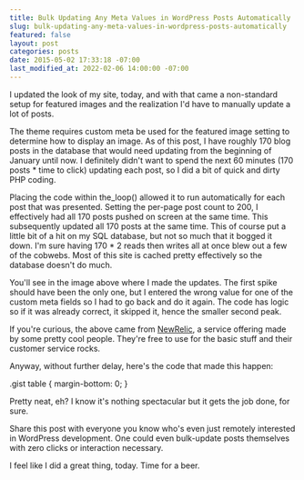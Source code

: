 ```yaml
---
title: Bulk Updating Any Meta Values in WordPress Posts Automatically
slug: bulk-updating-any-meta-values-in-wordpress-posts-automatically
featured: false
layout: post
categories: posts
date: 2015-05-02 17:33:18 -07:00
last_modified_at: 2022-02-06 14:00:00 -07:00
---
```


I updated the look of my site, today, and with that came a non-standard setup for featured images and the realization I'd have to manually update a lot of posts.

The theme requires custom meta be used for the featured image setting to determine how to display an image. As of this post, I have roughly 170 blog posts in the database that would need updating from the beginning of January until now. I definitely didn't want to spend the next 60 minutes (170 posts * time to click) updating each post, so I did a bit of quick and dirty PHP coding.

Placing the code within the_loop() allowed it to run automatically for each post that was presented. Setting the per-page post count to 200, I effectively had all 170 posts pushed on screen at the same time. This subsequently updated all 170 posts at the same time. This of course put a little bit of a hit on my SQL database, but not so much that it bogged it down. I'm sure having 170 * 2 reads then writes all at once blew out a few of the cobwebs. Most of this site is cached pretty effectively so the database doesn't do much.



You'll see in the image above where I made the updates. The first spike should have been the only one, but I entered the wrong value for one of the custom meta fields so I had to go back and do it again. The code has logic so if it was already correct, it skipped it, hence the smaller second peak.

If you're curious, the above came from [NewRelic](http://newrelic.com), a service offering made by some pretty cool people. They're free to use for the basic stuff and their customer service rocks.

Anyway, without further delay, here's the code that made this happen:

.gist table { margin-bottom: 0; }

Pretty neat, eh? I know it's nothing spectacular but it gets the job done, for sure.

Share this post with everyone you know who's even just remotely interested in WordPress development. One could even bulk-update posts themselves with zero clicks or interaction necessary.

I feel like I did a great thing, today. Time for a beer.

